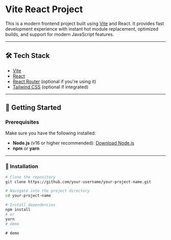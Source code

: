 # Vite React Project

This is a modern frontend project built using [Vite](https://vitejs.dev/) and React. It provides fast development experience with instant hot module replacement, optimized builds, and support for modern JavaScript features.

---

## 🛠️ Tech Stack

- [Vite](https://vitejs.dev/)
- [React](https://reactjs.org/)
- [React Router](https://reactrouter.com/) (optional if you're using it)
- [Tailwind CSS](https://tailwindcss.com/) (optional if integrated)

---

## 🚀 Getting Started

### Prerequisites

Make sure you have the following installed:

- **Node.js** (v16 or higher recommended): [Download Node.js](https://nodejs.org/)
- **npm** or **yarn**

---

### 🔧 Installation

```bash
# Clone the repository
git clone https://github.com/your-username/your-project-name.git

# Navigate into the project directory
cd your-project-name

# Install dependencies
npm install
# or
yarn
#   d e m o  
 #   d e m o  
 